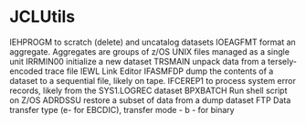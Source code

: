 # JCLUtils
 IEHPROGM          to scratch (delete) and uncatalog  datasets
 IOEAGFMT          format an aggregate. Aggregates are groups of z/OS UNIX files managed as a single unit
 IRRMIN00          initialize a new dataset 
 TRSMAIN           unpack data from a tersely-encoded trace file 
 IEWL              Link Editor
 IFASMFDP          dump the contents of a dataset to a sequential file, likely on tape. 
 IFCEREP1          to process system error records, likely from the SYS1.LOGREC dataset
 BPXBATCH          Run shell script on Z/OS 
 ADRDSSU           restore a subset of data from a dump dataset 
 FTP               Data transfer type (e- for EBCDIC), transfer mode - b - for binary 
